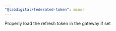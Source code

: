 ```yaml
---
"@labdigital/federated-token": minor
---
```


Properly load the refresh token in the gateway if set
